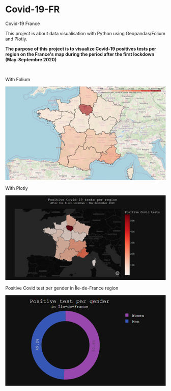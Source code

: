 # Covid-19-FR
 Covid-19 France

This project is about data visualisation with Python using Geopandas/Folium and Plotly.

**The purpose of this project is to visualize Covid-19 positives tests per region on the France's map during the period after the first lockdown (May-Septembre 2020)**

<br>

With Folium

![map with Folium](covid_fr_map_folium.png)

With Plotly

![map with plotly](covid_fr_map_plolty.png)

Positive Covid test per gender in Île-de-France region

![pie chart for one region](pie_chart_IDF_reg.png)
